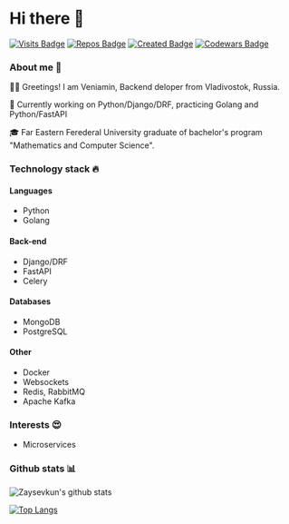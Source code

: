 # Hi there 👋
[![Visits Badge](https://badges.pufler.dev/visits/Zaysevkun/Zaysevkun)](https://badges.pufler.dev)
[![Repos Badge](https://badges.pufler.dev/repos/Zaysevkun)](https://badges.pufler.dev)
[![Created Badge](https://badges.pufler.dev/created/Zaysevkun/Zaysevkun)](https://badges.pufler.dev)
[![Codewars Badge](https://www.codewars.com/users/zaysevkun/badges/micro)](https://www.codewars.com/users/on3dd)

### About me 👀
👨‍💻 Greetings! I am Veniamin, Backend deloper from Vladivostok, Russia. 

🐬 Currently working on Python/Django/DRF, practicing Golang and Python/FastAPI

🎓 Far Eastern Ferederal University graduate of bachelor's program "Mathematics and Computer Science".

### Technology stack 🔥
#### Languages
- Python
- Golang

#### Back-end
- Django/DRF
- FastAPI
- Celery

#### Databases
- MongoDB
- PostgreSQL

#### Other
- Docker
- Websockets
- Redis, RabbitMQ
- Apache Kafka

### Interests 😍
- Microservices


### Github stats 📊
![Zaysevkun's github stats](https://github-readme-stats.vercel.app/api?username=Zaysevkun&count_private=true)

[![Top Langs](https://github-readme-stats.vercel.app/api/top-langs/?username=Zaysevkun&layout=compact)](https://github.com/Zaysevkun/github-readme-stats)
